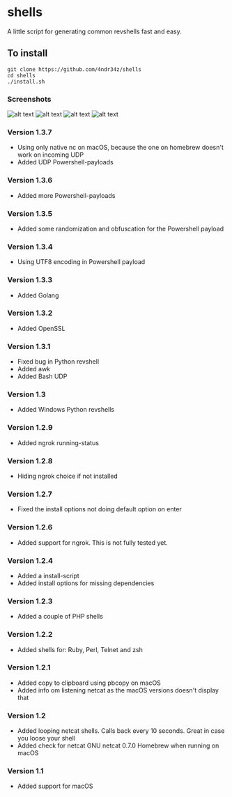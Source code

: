 # shells
A little script for generating common revshells fast and easy. 

## To install
	git clone https://github.com/4ndr34z/shells
	cd shells
	./install.sh


### Screenshots

![alt text](https://github.com/4ndr34z/shells/blob/main/screenshots/ShellsMacOS127.png?raw=true)
![alt text](https://github.com/4ndr34z/shells/blob/main/screenshots/shells2.png?raw=true)
![alt text](https://github.com/4ndr34z/shells/blob/main/screenshots/shells3.png?raw=true)
![alt text](https://github.com/4ndr34z/shells/blob/main/screenshots/shells4.png?raw=true)

### Version 1.3.7
- Using only native nc on macOS, because the one on homebrew doesn't work on incoming UDP
- Added UDP Powershell-payloads

### Version 1.3.6
- Added more Powershell-payloads

### Version 1.3.5
- Added some randomization and obfuscation for the Powershell payload

### Version 1.3.4
- Using UTF8 encoding in Powershell payload

### Version 1.3.3
- Added Golang

### Version 1.3.2
- Added OpenSSL

### Version 1.3.1
- Fixed bug in Python revshell
- Added awk
- Added Bash UDP 

### Version 1.3
- Added Windows Python revshells

### Version 1.2.9
- Added ngrok running-status

### Version 1.2.8
- Hiding ngrok choice if not installed

### Version 1.2.7
- Fixed the install options not doing default option on enter

### Version 1.2.6
- Added support for ngrok. This is not fully tested yet.

### Version 1.2.4
- Added a install-script
- Added install options for missing dependencies

### Version 1.2.3
- Added a couple of PHP shells

### Version 1.2.2
- Added shells for: Ruby, Perl, Telnet and zsh

### Version 1.2.1
- Added copy to clipboard using pbcopy on macOS
- Added info om listening netcat as the macOS versions doesn't display that

### Version 1.2
- Added looping netcat shells. Calls back every 10 seconds. Great in case you loose your shell
- Added check for netcat GNU netcat 0.7.0 Homebrew when running on macOS

### Version 1.1
- Added support for macOS
